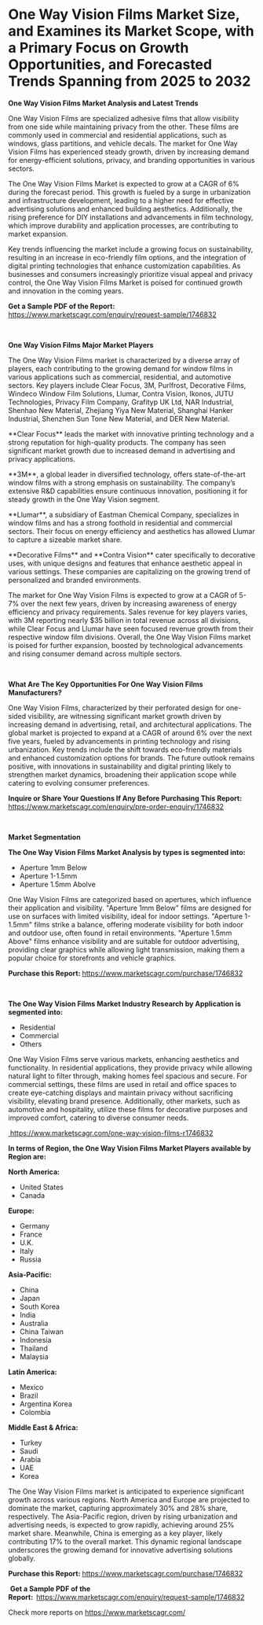 <p><h1>One Way Vision Films Market Size, and Examines its Market Scope, with a Primary Focus on Growth Opportunities, and Forecasted Trends Spanning from 2025 to 2032</h1></p><p><strong>One Way Vision Films Market Analysis and Latest Trends</strong></p>
<p><p>One Way Vision Films are specialized adhesive films that allow visibility from one side while maintaining privacy from the other. These films are commonly used in commercial and residential applications, such as windows, glass partitions, and vehicle decals. The market for One Way Vision Films has experienced steady growth, driven by increasing demand for energy-efficient solutions, privacy, and branding opportunities in various sectors.</p><p>The One Way Vision Films Market is expected to grow at a CAGR of 6% during the forecast period. This growth is fueled by a surge in urbanization and infrastructure development, leading to a higher need for effective advertising solutions and enhanced building aesthetics. Additionally, the rising preference for DIY installations and advancements in film technology, which improve durability and application processes, are contributing to market expansion.</p><p>Key trends influencing the market include a growing focus on sustainability, resulting in an increase in eco-friendly film options, and the integration of digital printing technologies that enhance customization capabilities. As businesses and consumers increasingly prioritize visual appeal and privacy control, the One Way Vision Films Market is poised for continued growth and innovation in the coming years.</p></p>
<p><strong>Get a Sample PDF of the Report:&nbsp;</strong> <a href="https://www.marketscagr.com/enquiry/request-sample/1746832?utm_campaign=3039&utm_medium=2&utm_source=Github&utm_content=ia&utm_term=01042025&utm_id=one-way-vision-films">https://www.marketscagr.com/enquiry/request-sample/1746832</a></p>
<p>&nbsp;</p>
<p><strong>One Way Vision Films Major Market Players</strong></p>
<p><p>The One Way Vision Films market is characterized by a diverse array of players, each contributing to the growing demand for window films in various applications such as commercial, residential, and automotive sectors. Key players include Clear Focus, 3M, Purlfrost, Decorative Films, Windeco Window Film Solutions, Llumar, Contra Vision, Ikonos, JUTU Technologies, Privacy Film Company, Grafityp UK Ltd, NAR Industrial, Shenhao New Material, Zhejiang Yiya New Material, Shanghai Hanker Industrial, Shenzhen Sun Tone New Material, and DER New Material.</p><p>**Clear Focus** leads the market with innovative printing technology and a strong reputation for high-quality products. The company has seen significant market growth due to increased demand in advertising and privacy applications. </p><p>**3M**, a global leader in diversified technology, offers state-of-the-art window films with a strong emphasis on sustainability. The company’s extensive R&D capabilities ensure continuous innovation, positioning it for steady growth in the One Way Vision segment.</p><p>**Llumar**, a subsidiary of Eastman Chemical Company, specializes in window films and has a strong foothold in residential and commercial sectors. Their focus on energy efficiency and aesthetics has allowed Llumar to capture a sizeable market share.</p><p>**Decorative Films** and **Contra Vision** cater specifically to decorative uses, with unique designs and features that enhance aesthetic appeal in various settings. These companies are capitalizing on the growing trend of personalized and branded environments.</p><p>The market for One Way Vision Films is expected to grow at a CAGR of 5-7% over the next few years, driven by increasing awareness of energy efficiency and privacy requirements. Sales revenue for key players varies, with 3M reporting nearly $35 billion in total revenue across all divisions, while Clear Focus and Llumar have seen focused revenue growth from their respective window film divisions. Overall, the One Way Vision Films market is poised for further expansion, boosted by technological advancements and rising consumer demand across multiple sectors.</p></p>
<p>&nbsp;</p>
<p><strong>What Are The Key Opportunities For One Way Vision Films Manufacturers?</strong></p>
<p><p>One Way Vision Films, characterized by their perforated design for one-sided visibility, are witnessing significant market growth driven by increasing demand in advertising, retail, and architectural applications. The global market is projected to expand at a CAGR of around 6% over the next five years, fueled by advancements in printing technology and rising urbanization. Key trends include the shift towards eco-friendly materials and enhanced customization options for brands. The future outlook remains positive, with innovations in sustainability and digital printing likely to strengthen market dynamics, broadening their application scope while catering to evolving consumer preferences.</p></p>
<p><strong>Inquire or Share Your Questions If Any Before Purchasing This Report:</strong> <a href="https://www.marketscagr.com/enquiry/pre-order-enquiry/1746832?utm_campaign=3039&utm_medium=2&utm_source=Github&utm_content=ia&utm_term=01042025&utm_id=one-way-vision-films">https://www.marketscagr.com/enquiry/pre-order-enquiry/1746832</a></p>
<p>&nbsp;</p>
<p><strong>Market Segmentation</strong></p>
<p><strong>The One Way Vision Films Market Analysis by types is segmented into:</strong></p>
<p><ul><li>Aperture 1mm Below</li><li>Aperture 1-1.5mm</li><li>Aperture 1.5mm Abolve</li></ul></p>
<p><p>One Way Vision Films are categorized based on apertures, which influence their application and visibility. "Aperture 1mm Below" films are designed for use on surfaces with limited visibility, ideal for indoor settings. "Aperture 1-1.5mm" films strike a balance, offering moderate visibility for both indoor and outdoor use, often found in retail environments. "Aperture 1.5mm Above" films enhance visibility and are suitable for outdoor advertising, providing clear graphics while allowing light transmission, making them a popular choice for storefronts and vehicle graphics.</p></p>
<p><strong>Purchase this Report:&nbsp;</strong><a href="https://www.marketscagr.com/purchase/1746832?utm_campaign=3039&utm_medium=2&utm_source=Github&utm_content=ia&utm_term=01042025&utm_id=one-way-vision-films">https://www.marketscagr.com/purchase/1746832</a></p>
<p>&nbsp;</p>
<p><strong>The One Way Vision Films Market Industry Research by Application is segmented into:</strong></p>
<p><ul><li>Residential</li><li>Commercial</li><li>Others</li></ul></p>
<p><p>One Way Vision Films serve various markets, enhancing aesthetics and functionality. In residential applications, they provide privacy while allowing natural light to filter through, making homes feel spacious and secure. For commercial settings, these films are used in retail and office spaces to create eye-catching displays and maintain privacy without sacrificing visibility, elevating brand presence. Additionally, other markets, such as automotive and hospitality, utilize these films for decorative purposes and improved comfort, catering to diverse consumer needs.</p></p>
<p><a href="https://www.marketscagr.com/one-way-vision-films-r1746832?utm_campaign=3039&utm_medium=2&utm_source=Github&utm_content=ia&utm_term=01042025&utm_id=one-way-vision-films">&nbsp;https://www.marketscagr.com/one-way-vision-films-r1746832</a></p>
<p><strong>In terms of Region, the One Way Vision Films Market Players available by Region are:</strong></p>
<p>
    <p> <strong> North America: </strong>
        <ul>
            <li>United States</li>
            <li>Canada</li>
        </ul>
        </p> 
    <p> <strong> Europe: </strong>
        <ul>
            <li>Germany</li>
            <li>France</li>
            <li>U.K.</li>
            <li>Italy</li>
            <li>Russia</li>
        </ul>
        </p> 
    <p> <strong> Asia-Pacific: </strong>
        <ul>
            <li>China</li>
            <li>Japan</li>
            <li>South Korea</li>
            <li>India</li>
            <li>Australia</li>
            <li>China Taiwan</li>
            <li>Indonesia</li>
            <li>Thailand</li>
            <li>Malaysia</li>
        </ul>
        </p> 
    <p> <strong> Latin America: </strong>
        <ul>
            <li>Mexico</li>
            <li>Brazil</li>
            <li>Argentina Korea</li>
            <li>Colombia</li>
        </ul>
        </p> 
    <p> <strong> Middle East & Africa: </strong>
        <ul>
            <li>Turkey</li>
            <li>Saudi</li>
            <li>Arabia</li>
            <li>UAE</li>
            <li>Korea</li>
        </ul>
    </p>
    </p>
<p><p>The One Way Vision Films market is anticipated to experience significant growth across various regions. North America and Europe are projected to dominate the market, capturing approximately 30% and 28% share, respectively. The Asia-Pacific region, driven by rising urbanization and advertising needs, is expected to grow rapidly, achieving around 25% market share. Meanwhile, China is emerging as a key player, likely contributing 17% to the overall market. This dynamic regional landscape underscores the growing demand for innovative advertising solutions globally.</p></p>
<p><strong>Purchase this Report: </strong><a href="https://www.marketscagr.com/purchase/1746832?utm_campaign=3039&utm_medium=2&utm_source=Github&utm_content=ia&utm_term=01042025&utm_id=one-way-vision-films">https://www.marketscagr.com/purchase/1746832</a></p>
<p>&nbsp;<strong>Get a Sample PDF of the Report:&nbsp;&nbsp;</strong><a href="https://www.marketscagr.com/enquiry/request-sample/1746832?utm_campaign=3039&utm_medium=2&utm_source=Github&utm_content=ia&utm_term=01042025&utm_id=one-way-vision-films">https://www.marketscagr.com/enquiry/request-sample/1746832</a></p>
<p><strong></strong></p>
<p>Check more reports on <a href="https://www.marketscagr.com/?utm_campaign=3039&utm_medium=2&utm_source=Github&utm_content=ia&utm_term=01042025&utm_id=one-way-vision-films">https://www.marketscagr.com/</a></p>